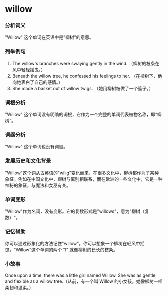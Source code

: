 # willow

### 分析词义

  

"Willow" 这个单词在英语中是"柳树"的意思。

  

### 列举例句

  

1.  The willow's branches were swaying gently in the wind. （柳树的枝条在风中轻轻摇曳。）
2.  Beneath the willow tree, he confessed his feelings to her. （在柳树下，他向她表白了自己的感情。）
3.  She made a basket out of willow twigs. （她用柳树枝做了一个篮子。）

  

### 词根分析

  

"Willow" 这个单词没有明确的词根，它作为一个完整的单词代表植物名称，即“柳树”。

  

### 词缀分析

  

"Willow" 这个单词也没有词缀。

  

### 发展历史和文化背景

  

"Willow"这个词从古英语的"wilig"变化而来，在很多文化中，柳树都作为了某种象征。例如在中国文化中，柳树与离别相联系，而在欧洲的一些文化中，它是一种神秘的象征，与魔法和女巫有关。

  

### 单词变形

  

"Willow"作为名词，没有变形。它的复数形式是"willows"，意为"柳树（复数）"。

  

### 记忆辅助

  

你可以通过形象化的方法记住"willow"。你可以想象一个柳树在轻风中摇曳，“Willow”这个单词的两个 "l" 就像柳树的长长的枝条。

  

### 小故事

  

Once upon a time, there was a little girl named Willow. She was as gentle and flexible as a willow tree.（从前，有一个叫 Willow 的小女孩。她像柳树一样柔韧和温柔。）
